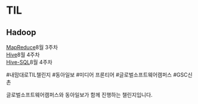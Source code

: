 # TIL

## Hadoop

[MapReduce](https://github.com/JUMI0110/TIL/blob/master/Hadoop/MapReduce.md)8월 3주차   
[Hive](https://github.com/JUMI0110/TIL/blob/master/Hadoop/Hive.md)8월 4주차   
[Hive-SQL](https://github.com/JUMI0110/TIL/blob/master/Hadoop/hive-SQL.md)8월 4주차      



#내맘대로TIL챌린지 #동아일보 #미디어 프론티어 #글로벌소프트웨어캠퍼스 #GSC신촌

글로벌소프트웨어캠퍼스와 동아일보가 함께 진행하는 챌린지입니다.
